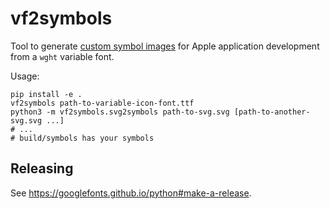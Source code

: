 # vf2symbols

Tool to generate [custom symbol images](https://developer.apple.com/documentation/xcode/creating_custom_symbol_images_for_your_app)
for Apple application development from a `wght` variable font.

Usage:

```shell
pip install -e .
vf2symbols path-to-variable-icon-font.ttf
python3 -m vf2symbols.svg2symbols path-to-svg.svg [path-to-another-svg.svg ...]
# ...
# build/symbols has your symbols
```

## Releasing

See https://googlefonts.github.io/python#make-a-release.
